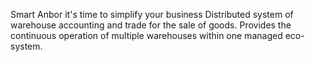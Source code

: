 Smart Anbor it's time to simplify your business
Distributed system of warehouse accounting and trade for the sale of goods. Provides the continuous operation of multiple warehouses within one managed eco-system.
